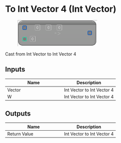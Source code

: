# To Int Vector 4 (Int Vector)

<div align="left" data-full-width="false">

<figure><img src="To_Int_Vector_4_(Int_Vector).png" alt=""><figcaption></figcaption></figure>

</div>

Cast from Int Vector to Int Vector 4

## Inputs

<table>
<thead><tr><th width="170">Name</th><th>Description</th></tr></thead>
<tbody>
<tr><td>Vector</td><td>Int Vector to Int Vector 4</td></tr>
<tr><td>W</td><td>Int Vector to Int Vector 4</td></tr>
</tbody>
</table>

## Outputs

<table>
<thead><tr><th width="170">Name</th><th>Description</th></tr></thead>
<tbody>
<tr><td>Return Value</td><td>Int Vector to Int Vector 4</td></tr>
</tbody>
</table>